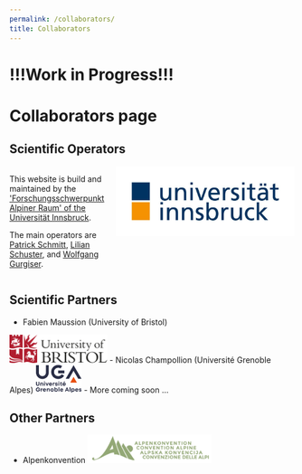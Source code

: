```yaml
---
permalink: /collaborators/
title: Collaborators
---
```

# !!!Work in Progress!!!

# Collaborators page

## Scientific Operators


<div style="display: flex; align-items: flex-start;">
  <!-- Text on the left side -->
  <div style="flex: 1; margin-right: 20px;">
    <p>This website is build and maintained by the <a href="https://www.uibk.ac.at/de/alpinerraum/">'Forschungsschwerpunkt Alpiner Raum' of the Universität Innsbruck</a>.</p>

<p>The main operators are <a href="https://www.uibk.ac.at/en/acinn/people/patrick-schmitt/">Patrick Schmitt</a>, <a href="https://www.uibk.ac.at/en/acinn/people/lilian-schuster/">Lilian Schuster</a>, and <a href="https://www.uibk.ac.at/en/acinn/people/wolfgang-gurgiser/">Wolfgang Gurgiser</a>.</p>

</div>

  <!-- Image on the right side -->
  <div>
    <img src="/assets/images/logos/logo_uibk.jpg" alt="Logo Innsbruck" style="width: 400px; height: auto;" />
  </div>
</div>
      
## Scientific Partners
- Fabien Maussion (University of Bristol)
<img src="/assets/images/logos/logo_bristol.svg" alt="Logo University of Bristol" style="height: 50px; width: auto;" />
- Nicolas Champollion (Université Grenoble Alpes)
<img src="/assets/images/logos/logo_grenoble.svg" alt="Logo Universite Grenoble Alpes" style="height: 50px; width: auto;" />
- More coming soon ...




## Other Partners
- Alpenkonvention <img src="/assets/images/logos/logo_alpenkonvention.png" alt="Logo Alpenkonvention" style="height: 50px; width: auto;" />


